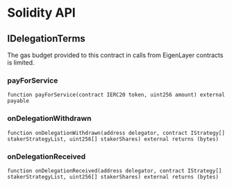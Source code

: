 # Solidity API

## IDelegationTerms

The gas budget provided to this contract in calls from EigenLayer contracts is limited.

### payForService

```solidity
function payForService(contract IERC20 token, uint256 amount) external payable
```

### onDelegationWithdrawn

```solidity
function onDelegationWithdrawn(address delegator, contract IStrategy[] stakerStrategyList, uint256[] stakerShares) external returns (bytes)
```

### onDelegationReceived

```solidity
function onDelegationReceived(address delegator, contract IStrategy[] stakerStrategyList, uint256[] stakerShares) external returns (bytes)
```


